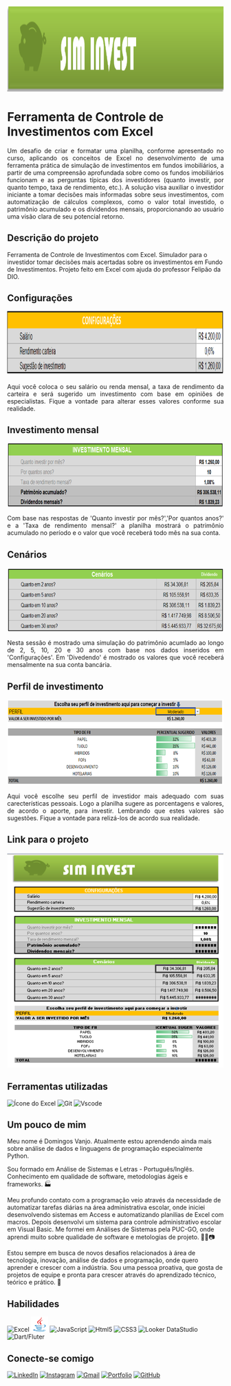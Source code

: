 <img width='100%' height="200px" src="images\tela_inicial.png" alt='imagem inicial do simulador de investimentos' title="Simulador de investimentos">

# Ferramenta de Controle de Investimentos com Excel
<p align="justify">Um desafio de criar e formatar uma planilha, conforme apresentado no curso, aplicando os conceitos de Excel no desenvolvimento de uma ferramenta prática de simulação de investimentos em fundos imobiliários, a partir de uma compreensão aprofundada sobre como os fundos imobiliários funcionam e as perguntas típicas dos investidores (quanto investir, por quanto tempo, taxa de rendimento, etc.). A solução visa auxiliar o investidor iniciante a tomar decisões mais informadas sobre seus investimentos, com automatização de cálculos complexos, como o valor total investido, o patrimônio acumulado e os dividendos mensais, proporcionando ao usuário uma visão clara de seu potencial retorno.</p>

## Descrição do projeto
Ferramenta de Controle de Investimentos com Excel. Simulador para o investidor tomar decisões mais acertadas sobre os investimentos em Fundo de Investimentos. Projeto feito em Excel com ajuda do professor Felipão da DIO.

## Configurações
<img width='100%' height='150px' src='images\tela_config.png' alt='imagem de configurações' title='Configurações'>
<p align='justify'>Aqui você coloca o seu salário ou renda mensal, a taxa de rendimento da carteira e será sugerido um investimento com base em opiniões de especialistas. Fique a vontade para alterar esses valores conforme sua realidade.</p>

## Investimento mensal
<img width='100%' height='150px' src='images\Tela_invest.png' alt='imagem investimento mensal' title='Investimento mensal'>
<p align='justify'>Com base nas respostas de 'Quanto investir por mês?','Por quantos anos?' e a 'Taxa de rendimento mensal?' a planilha mostrará o patrimônio acumulado no período e o valor que você receberá todo mês na sua conta.</p>

## Cenários
<img width='100%' height='150px' src='images\Tela_cenarios.png' alt='imagem cenários' title='Cenários'>
<p align='justify'>Nesta sessão é mostrado uma simulação do patrimônio acumlado ao longo de 2, 5, 10, 20 e 30 anos com base nos dados inseridos em 'Configurações'. Em 'Divedendo' é mostrado os valores que você receberá mensalmente na sua conta bancária.</p>

## Perfil de investimento
<img width='100%' height='200px' src='images\tela_perfil.png' alt='imagem perfil de investimento' title='Perfil de investimento'>
<p align='justify'>Aqui você escolhe seu perfil de investidor mais adequado com suas carecterísticas pessoais. Logo a planilha sugere as porcentagens e valores, de acordo o aporte, para investir. Lembrando que estes valores são sugestões. Fique a vontade para relizá-los de acordo sua realidade.

## Link para o projeto
<a href='#'><img width='100%' height='500px' src='images\tela_completa.png' alt='imagem da planilha completa' title='Clique aqui para acessar a planilha'> </a>

## Ferramentas utilizadas
<img src="https://www.kaptiva.ca/wp-content/uploads/2019/06/formation-excel.png" alt="Ícone do Excel" title="Excel" height="30" width="35"/> ![Git](https://img.shields.io/badge/GIT-100000?style=for-the-badge&logo=git&logoColor=yellow) 	![Vscode](https://img.shields.io/badge/Vscode-007ACC?style=for-the-badge&logo=visual-studio-code&logoColor=white)

## Um pouco de mim
Meu nome é Domingos Vanjo. Atualmente estou aprendendo ainda mais sobre análise de dados e linguagens de programação especialmente Python.

Sou formado em Análise de Sistemas e Letras - Português/Inglês. Conhecimento em qualidade de software, metodologias ágeis e frameworks. 🏭

Meu profundo contato com a programação veio através da necessidade de automatizar tarefas diárias na área administrativa escolar, onde iniciei desenvolvendo sistemas em Access e automatizando planilias de Excel com macros. Depois desenvolvi um sistema para controle administrativo escolar em Visual Basic. Me formei em Análises de Sistemas pela PUC-GO, onde aprendi muito sobre qualidade de software e metologias de projeto. 🔬🔎📷

Estou sempre em busca de novos desafios relacionados à área de tecnologia, inovação, análise de dados e programação, onde quero aprender e crescer com a indústria. Sou uma pessoa proativa, que gosta de projetos de equipe e pronta para crescer através do aprendizado técnico, teórico e prático. 🎯


## Habilidades

 <img src="https://www.kaptiva.ca/wp-content/uploads/2019/06/formation-excel.png" alt="Excel" title="Excel" height="30" width="35"/>  <img src="https://raw.githubusercontent.com/devicons/devicon/master/icons/java/java-original.svg" alt="Java" title="Java" height="35" width="40"/> <img src="https://cdn.icon-icons.com/icons2/2108/PNG/512/javascript_icon_130900.png" height="30" width="30" alt="JavaScript" title="JavaScript"> <img src="https://cdn.icon-icons.com/icons2/2415/PNG/96/html_plain_wordmark_logo_icon_146476.png" height="30" width="30" alt="Html5" title="Html5" > <img src="https://cdn.icon-icons.com/icons2/2415/PNG/96/css_original_wordmark_logo_icon_146576.png" height="30" width="30" alt="CSS3" title="CSS3"> <img src="https://www.gstatic.com/analytics-lego/svg/ic_looker_studio.svg" height="30" width="30" alt="Looker DataStudio" title="Looker DataStudio"> <img src="https://cdn.icon-icons.com/icons2/2530/PNG/96/dart_button_icon_151933.png" height="30" width="80" alt="Dart/Fluter" title="Dart/Fluter">
 
## Conecte-se comigo

[![LinkedIn](https://img.shields.io/badge/LinkedIn-0077B5?style=for-the-badge&logo=linkedin&logoColor=white)](https://www.linkedin.com/in/domingosvanjo/)  [![Instagram](https://img.shields.io/badge/-Instagram-FFF?style=for-the-badge&logo=instagram)](https://www.instagram.com/vanjodom/) [![Gmail](https://img.shields.io/badge/Gmail-333333?style=for-the-badge&logo=gmail&logoColor=red)](mailto:domingosvanjo@gmail.com) [![Portfolio](https://img.shields.io/badge/Portfolio-FF5722?style=for-the-badge&logo=todoist&logoColor=white)](https://domingosvanjo.github.io/portifolio/) [![GitHub](https://img.shields.io/badge/GitHub-100000?style=for-the-badge&logo=github&logoColor=white)](https://github.com/domingosvanjo)


